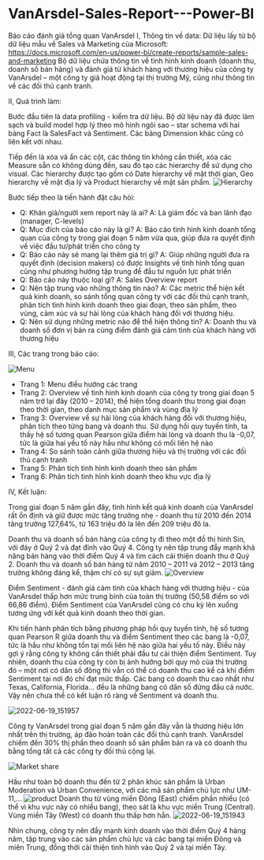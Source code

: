 # VanArsdel-Sales-Report---Power-BI
Báo cáo đánh giá tổng quan VanArsdel
I, Thông tin về data:
Dữ liệu lấy từ bộ dữ liệu mẫu về Sales và Marketing của Microsoft: https://docs.microsoft.com/en-us/power-bi/create-reports/sample-sales-and-marketing
Bộ dữ liệu chứa thông tin về tình hình kinh doanh (doanh thu, doanh số bán hàng) và đánh giá từ khách hàng với thương hiệu của công ty VanArsdel – một công ty giả hoạt động tại thị trường Mỹ, cũng như thông tin về các đối thủ cạnh tranh.

II, Quá trình làm:

Bước đầu tiên là data profiling - kiểm tra dữ liệu. Bộ dữ liệu này đã được làm sạch và build model hợp lý theo mô hình ngôi sao – star schema với hai bảng Fact là SalesFact và Sentiment. Các bảng Dimension khác cũng có liên kết với nhau.

Tiếp đến là xóa và ẩn các cột, các thông tin không cần thiết, xóa các Measure sẵn có không dùng đến, sau đó tạo các hierarchy để sử dụng cho visual. Các hierarchy được tạo gồm có Date hierarchy về mặt thời gian, Geo hierarchy về mặt địa lý và Product hierarchy về mặt sản phẩm.
![Hierarchy](https://user-images.githubusercontent.com/93377175/174472752-b32561ca-15b6-4032-bab0-e0057e1f8f6c.png)

Bước tiếp theo là tiến hành đặt câu hỏi:
-	Q: Khán giả/người xem report này là ai?
A: Là giám đốc và ban lãnh đạo (manager, C-levels)
-	Q: Mục đích của báo cáo này là gì?
A: Báo cáo tình hình kinh doanh tổng quan của công ty trong giai đoạn 5 năm vừa qua, giúp đưa ra quyết định về việc đầu tư/phát triển cho công ty
-	Q: Báo cáo này sẽ mang lại thêm giá trị gì?
A: Giúp những người đưa ra quyết định (decision makers) có được Insights về tình hình tổng quan cũng như phương hướng tập trung để đầu tư nguồn lực phát triển
-	Q: Báo cáo này thuộc loại gì?
A: Sales Overview report
-	Q: Nên tập trung vào những thông tin nào?
A: Các metric thể hiện kết quả kinh doanh, so sánh tổng quan công ty với các đối thủ cạnh tranh, phân tích tình hình kinh doanh theo giai đoạn, theo sản phẩm, theo vùng, cảm xúc và sự hài lòng của khách hàng đối với thương hiệu.
-	Q: Nên sử dụng những metric nào để thể hiện thông tin?
A: Doanh thu và doanh số đơn vị bán ra cùng điểm đánh giá cảm tình của khách hàng với thương hiệu

III, Các trang trong báo cáo:

![Menu](https://user-images.githubusercontent.com/93377175/174472841-a5942728-e958-465c-a4db-46e2c03082e6.png)
-	Trang 1: Menu điều hướng các trang
-	Trang 2: Overview về tình hình kinh doanh của công ty trong giai đoạn 5 năm trở lại đây (2010 – 2014), thể hiện tổng doanh thu trong giai đoạn theo thời gian, theo danh mục sản phẩm và vùng địa lý 
-	Trang 3: Overview về sự hài lòng của khách hàng đối với thương hiệu, phân tích theo từng bang và doanh thu. Sử dụng hồi quy tuyến tính, ta thấy hệ số tương quan Pearson giữa điểm hài lòng và doanh thu là -0,07, tức là giữa hai yếu tố này hầu như không có mối liên hệ nào
-	Trang 4: So sánh toàn cảnh giữa thương hiệu và thị trường với các đối thủ cạnh tranh
-	Trang 5: Phân tích tình hình kinh doanh theo sản phẩm
-	Trang 6: Phân tích tình hình kinh doanh theo khu vực địa lý


IV, Kết luận:

Trong giai đoạn 5 năm gần đây, tình hình kết quả kinh doanh của VanArsdel rất ổn định và giữ được mức tăng trưởng nhẹ - doanh thu từ 2010 đến 2014 tăng trưởng 127,64%, từ 163 triệu đô la lên đến 209 triệu đô la.

Doanh thu và doanh số bán hàng của công ty đi theo một đồ thị hình Sin, với đáy ở Quý 2 và đạt đỉnh vào Quý 4. Công ty nên tập trung đẩy mạnh khả năng bán hàng vào thời điểm Quý 4 và tìm cách cải thiện doanh thu ở Quý 2. Doanh thu và doanh số bán hàng từ năm 2010 – 2011 và 2012 – 2013 tăng trưởng không đáng kể, thậm chí có sự sụt giảm.
![Overview](https://user-images.githubusercontent.com/93377175/174472889-4fa1d880-4911-4704-9962-fa5dcee81c02.png)

Điểm Sentiment - đánh giá cảm tình của khách hàng với thương hiệu -  của VanArsdel thấp hơn mức trung bình của toàn thị trường (50,58 điểm so với 66,86 điểm). Điểm Sentiment của VanArsdel cũng có chu kỳ lên xuống tương ứng với kết quả kinh doanh theo thời gian. 

Khi tiến hành phân tích bằng phương pháp hồi quy tuyến tính, hệ số tương quan Pearson R giữa doanh thu và điểm Sentiment theo các bang là -0,07, tức là hầu như không tồn tại mối liên hệ nào giữa hai yếu tố này. Điều này gợi ý rằng công ty không cần thiết phải đầu tư cải thiện điểm Sentiment.
Tuy nhiên, doanh thu của công ty còn bị ảnh hưởng bởi quy mô của thị trường đó – một nơi có dân số đông thì vẫn có thể có doanh thu cao kể cả khi điểm Sentiment tại nơi đó chỉ đạt mức thấp. Các bang có doanh thu cao nhất như Texas, California, Florida… đều là những bang có dân số đứng đầu cả nước. Vậy nên chưa thể có kết luận rõ ràng về Sentiment và doanh thu.

![2022-06-19_151957](https://user-images.githubusercontent.com/93377175/174472971-1295ae03-e1eb-4815-bde3-e89c18fdb81f.png)

Công ty VanArsdel trong giai đoạn 5 năm gần đây vẫn là thương hiệu lớn nhất trên thị trường, áp đảo hoàn toàn các đối thủ cạnh tranh. VanArsdel chiếm đến 30% thị phần theo doanh số sản phẩm bán ra và có doanh thu bằng tổng tất cả các công ty đối thủ cộng lại.

![Market share](https://user-images.githubusercontent.com/93377175/174472991-44f883b1-8b1b-4eaa-9d69-44dedc0b34e6.png)

Hầu như toàn bộ doanh thu đến từ 2 phân khúc sản phầm là Urban Moderation và Urban Convenience, với các mã sản phẩm chủ lực như UM-11,…
![product](https://user-images.githubusercontent.com/93377175/174473004-39268ffa-130f-4849-93f5-4c427bb1ec55.png)
Doanh thu từ vùng miền Đông (East) chiếm phần nhiều (có thể vì khu vực này có nhiều bang), theo sát là khu vực miền Trung (Central). Vùng miền Tây (West) có doanh thu thấp hơn hẳn.
![2022-06-19_151943](https://user-images.githubusercontent.com/93377175/174473010-00fe86f2-4bf6-46bf-b4d5-3e202842875d.png)

Nhìn chung, công ty nên đẩy mạnh kinh doanh vào thời điểm Quý 4 hàng năm, tập trung vào các sản phẩm chủ lực và các bang tại miền Đông và miên Trung, đồng thời cải thiện tình hình vào Quý 2 và tại miền Tây.
